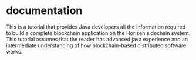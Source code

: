 # documentation
 
This is a tutorial that provides Java developers all the information required to build a complete blockchain application on the Horizen sidechain system.
This tutorial assumes that the reader has advanced java experience and an intermediate understanding of how blockchain-based distributed software works. 
